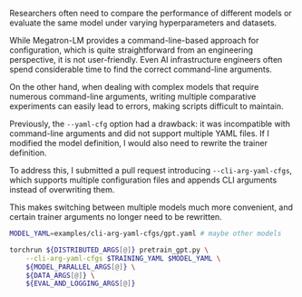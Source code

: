 Researchers often need to compare the performance of different models or evaluate the same model under varying hyperparameters and datasets.

While Megatron-LM provides a command-line-based approach for configuration, which is quite straightforward from an engineering perspective, it is not user-friendly. Even AI infrastructure engineers often spend considerable time to find the correct command-line arguments.

On the other hand, when dealing with complex models that require numerous command-line arguments, writing multiple comparative experiments can easily lead to errors, making scripts difficult to maintain.

Previously, the `--yaml-cfg` option had a drawback: it was incompatible with command-line arguments and did not support multiple YAML files. If I modified the model definition, I would also need to rewrite the trainer definition.

To address this, I submitted a pull request introducing `--cli-arg-yaml-cfgs`, which supports multiple configuration files and appends CLI arguments instead of overwriting them.

This makes switching between multiple models much more convenient, and certain trainer arguments no longer need to be rewritten.

```bash
MODEL_YAML=examples/cli-arg-yaml-cfgs/gpt.yaml # maybe other models

torchrun ${DISTRIBUTED_ARGS[@]} pretrain_gpt.py \
    --cli-arg-yaml-cfgs $TRAINING_YAML $MODEL_YAML \
    ${MODEL_PARALLEL_ARGS[@]} \
    ${DATA_ARGS[@]} \
    ${EVAL_AND_LOGGING_ARGS[@]}
```

